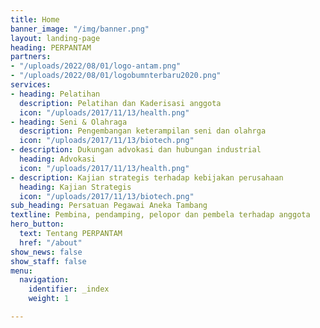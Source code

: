 ```yaml
---
title: Home
banner_image: "/img/banner.png"
layout: landing-page
heading: PERPANTAM
partners:
- "/uploads/2022/08/01/logo-antam.png"
- "/uploads/2022/08/01/logobumnterbaru2020.png"
services:
- heading: Pelatihan
  description: Pelatihan dan Kaderisasi anggota
  icon: "/uploads/2017/11/13/health.png"
- heading: Seni & Olahraga
  description: Pengembangan keterampilan seni dan olahrga
  icon: "/uploads/2017/11/13/biotech.png"
- description: Dukungan advokasi dan hubungan industrial
  heading: Advokasi
  icon: "/uploads/2017/11/13/health.png"
- description: Kajian strategis terhadap kebijakan perusahaan
  heading: Kajian Strategis
  icon: "/uploads/2017/11/13/biotech.png"
sub_heading: Persatuan Pegawai Aneka Tambang
textline: Pembina, pendamping, pelopor dan pembela terhadap anggota
hero_button:
  text: Tentang PERPANTAM
  href: "/about"
show_news: false
show_staff: false
menu:
  navigation:
    identifier: _index
    weight: 1

---
```

